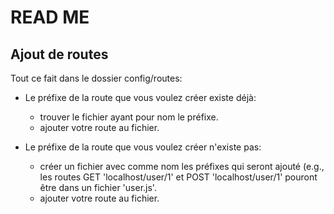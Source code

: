 # READ ME
## Ajout de routes
Tout ce fait dans le dossier config/routes:
* Le préfixe de la route que vous voulez créer existe déjà:
    * trouver le fichier ayant pour nom le préfixe.
    * ajouter votre route au fichier.

* Le préfixe de la route que vous voulez créer n'existe pas: 
    * créer un fichier avec comme nom les préfixes qui seront ajouté (e.g., les routes GET 'localhost/user/1' et POST 'localhost/user/1' pouront être dans un fichier 'user.js'.
    * ajouter votre route au fichier.